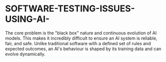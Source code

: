 # SOFTWARE-TESTING-ISSUES-USING-AI-
The core problem is the "black box" nature and continuous evolution of AI models. This makes it incredibly difficult to ensure an AI system is reliable, fair, and safe. Unlike traditional software with a defined set of rules and expected outcomes, an AI's behaviour is shaped by its training data and can evolve dynamically.
